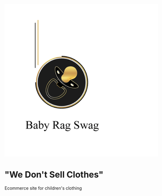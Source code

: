 ![alt text](https://github.com/kguerre/Baby-Rag-Swag/blob/master/pacifier_babyragswag.gif "Baby Rag Swag")
# "We Don't Sell Clothes"

Ecommerce site for children's clothing
